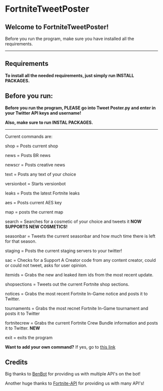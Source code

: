 # FortniteTweetPoster

## Welcome to FortniteTweetPoster!


Before you run the program, make sure you have installed all the requirements.


----------------------

## Requirements

**To install all the needed requirements, just simply run INSTALL PACKAGES.**



## Before you run:

**Before you run the program, PLEASE go into Tweet Poster.py and enter in your Twitter API keys and username!**

**Also, make sure to run INSTAL PACKAGES.**

----------------------

Current commands are:


shop = Posts current shop

news = Posts BR news

newscr = Posts creative news

text = Posts any text of your choice

versionbot = Starts versionbot

leaks = Posts the latest Fortnite leaks

aes = Posts current AES key

map = posts the current map

search = Searches for a cosmetic of your choice and tweets it    **NOW SUPPORTS NEW COSMETICS!**

seasonbar = Tweets the current seasonbar and how much time there is left for that season.

staging = Posts the current staging servers to your twitter!

sac = Checks for a Support A Creator code from any content creator, could or could not tweet, asks for user opinion.

itemids = Grabs the new and leaked item ids from the most recent update.

shopsections = Tweets out the current Fortnite shop sections.

notices = Grabs the most recent Fortnite In-Game notice and posts it to Twitter.

tournaments = Grabs the most recnet Fortnite In-Game tournament and posts it to Twitter

fortnitecrew = Grabs the current Fortnite Crew Bundle information and posts it to Twitter.   **NEW**

exit = exits the program

**Want to add your own command?** If yes, go to [this link](https://docs.google.com/forms/d/e/1FAIpQLSfgMn9iOSSiMOLoSwU0rznBljradbQAeu8gLwMIhTwVrWBNnA/viewform?usp=sf_link)

## Credits

Big thanks to [BenBot](https://benbot.stoplight.io/docs/benbot-docs) for providing us with multiple API's on the bot!

Another huge thanks to [Fortnite-API](https://fortnite-api.com/) for providing us with many API's!
